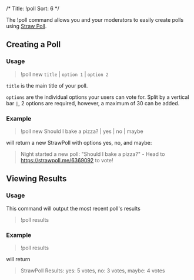 /*
Title: !poll
Sort: 6
*/

The !poll command allows you and your moderators to easily create polls using [Straw Poll](https://strawpoll.me/).

## Creating a Poll

### Usage

> !poll new `title` | `option 1` | `option 2`

`title` is the main title of your poll.

`options` are the individual options your users can vote for. Split by a vertical bar `|`, 2 options are required, however, a maximum of 30 can be added.

### Example

> !poll new Should I bake a pizza? | yes | no | maybe

will return a new StrawPoll with options yes, no, and maybe:

> Night started a new poll: "Should I bake a pizza?" - Head to https://strawpoll.me/6369092 to vote!

## Viewing Results

### Usage

This command will output the most recent poll's results

> !poll results

### Example

> !poll results

will return

> StrawPoll Results: yes: 5 votes, no: 3 votes, maybe: 4 votes
